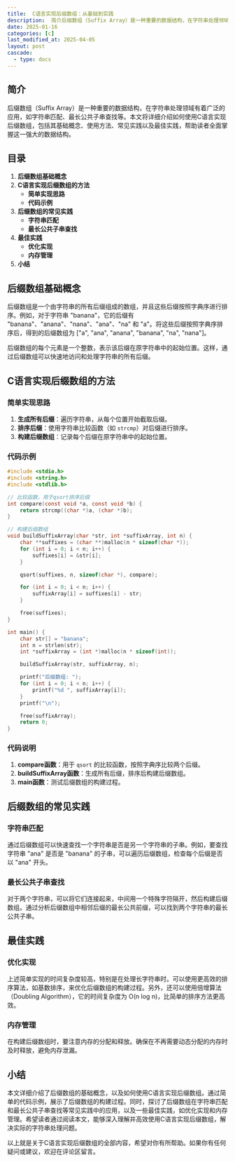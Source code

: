 ```yaml
---
title:  C语言实现后缀数组：从基础到实践
description:  简介后缀数组（Suffix Array）是一种重要的数据结构，在字符串处理领域有着广泛的应用，如字符串匹配、最长公共子串查找等。本文将详细介绍如何使用C语言实现后缀数组，包括其基础概念、使用方法、常见实践以及最佳实践，帮助读者全面掌握这一强大的数据结构。
date: 2025-01-16
categories: [c]
last_modified_at: 2025-04-05 
layout: post
cascade:
  - type: docs
---
```



## 简介
后缀数组（Suffix Array）是一种重要的数据结构，在字符串处理领域有着广泛的应用，如字符串匹配、最长公共子串查找等。本文将详细介绍如何使用C语言实现后缀数组，包括其基础概念、使用方法、常见实践以及最佳实践，帮助读者全面掌握这一强大的数据结构。

## 目录
1. **后缀数组基础概念**
2. **C语言实现后缀数组的方法**
    - **简单实现思路**
    - **代码示例**
3. **后缀数组的常见实践**
    - **字符串匹配**
    - **最长公共子串查找**
4. **最佳实践**
    - **优化实现**
    - **内存管理**
5. **小结**

## 后缀数组基础概念
后缀数组是一个由字符串的所有后缀组成的数组，并且这些后缀按照字典序进行排序。例如，对于字符串 "banana"，它的后缀有 "banana"、"anana"、"nana"、"ana"、"na" 和 "a"。将这些后缀按照字典序排序后，得到的后缀数组为 ["a", "ana", "anana", "banana", "na", "nana"]。

后缀数组的每个元素是一个整数，表示该后缀在原字符串中的起始位置。这样，通过后缀数组可以快速地访问和处理字符串的所有后缀。

## C语言实现后缀数组的方法
### 简单实现思路
1. **生成所有后缀**：遍历字符串，从每个位置开始截取后缀。
2. **排序后缀**：使用字符串比较函数（如 `strcmp`）对后缀进行排序。
3. **构建后缀数组**：记录每个后缀在原字符串中的起始位置。

### 代码示例
```c
#include <stdio.h>
#include <string.h>
#include <stdlib.h>

// 比较函数，用于qsort排序后缀
int compare(const void *a, const void *b) {
    return strcmp((char *)a, (char *)b);
}

// 构建后缀数组
void buildSuffixArray(char *str, int *suffixArray, int n) {
    char **suffixes = (char **)malloc(n * sizeof(char *));
    for (int i = 0; i < n; i++) {
        suffixes[i] = &str[i];
    }

    qsort(suffixes, n, sizeof(char *), compare);

    for (int i = 0; i < n; i++) {
        suffixArray[i] = suffixes[i] - str;
    }

    free(suffixes);
}

int main() {
    char str[] = "banana";
    int n = strlen(str);
    int *suffixArray = (int *)malloc(n * sizeof(int));

    buildSuffixArray(str, suffixArray, n);

    printf("后缀数组: ");
    for (int i = 0; i < n; i++) {
        printf("%d ", suffixArray[i]);
    }
    printf("\n");

    free(suffixArray);
    return 0;
}
```

### 代码说明
1. **compare函数**：用于 `qsort` 的比较函数，按照字典序比较两个后缀。
2. **buildSuffixArray函数**：生成所有后缀，排序后构建后缀数组。
3. **main函数**：测试后缀数组的构建过程。

## 后缀数组的常见实践
### 字符串匹配
通过后缀数组可以快速查找一个字符串是否是另一个字符串的子串。例如，要查找字符串 "ana" 是否是 "banana" 的子串，可以遍历后缀数组，检查每个后缀是否以 "ana" 开头。

### 最长公共子串查找
对于两个字符串，可以将它们连接起来，中间用一个特殊字符隔开，然后构建后缀数组。通过分析后缀数组中相邻后缀的最长公共前缀，可以找到两个字符串的最长公共子串。

## 最佳实践
### 优化实现
上述简单实现的时间复杂度较高，特别是在处理长字符串时。可以使用更高效的排序算法，如基数排序，来优化后缀数组的构建过程。另外，还可以使用倍增算法（Doubling Algorithm），它的时间复杂度为 O(n log n)，比简单的排序方法更高效。

### 内存管理
在构建后缀数组时，要注意内存的分配和释放。确保在不再需要动态分配的内存时及时释放，避免内存泄漏。

## 小结
本文详细介绍了后缀数组的基础概念，以及如何使用C语言实现后缀数组。通过简单的代码示例，展示了后缀数组的构建过程。同时，探讨了后缀数组在字符串匹配和最长公共子串查找等常见实践中的应用，以及一些最佳实践，如优化实现和内存管理。希望读者通过阅读本文，能够深入理解并高效使用C语言实现后缀数组，解决实际的字符串处理问题。

以上就是关于C语言实现后缀数组的全部内容，希望对你有所帮助。如果你有任何疑问或建议，欢迎在评论区留言。
